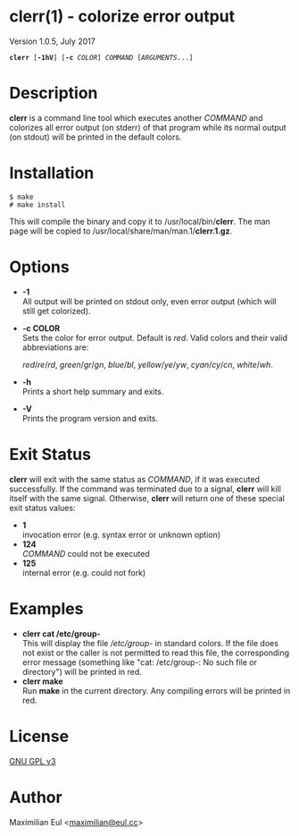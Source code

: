 [//]: # (This file was autogenerated from the man page with 'make README.md')

# clerr(1) - colorize error output

Version 1.0.5, July 2017

<pre><code><b>clerr</b> [<b>-1hV</b>] [<b>-c</b> <i>COLOR</i>] <i>COMMAND</i> [<i>ARGUMENTS</i>...]</code></pre>

# Description

**clerr** is a command line tool which executes another *COMMAND* and colorizes all error output (on stderr) of that program while its normal output (on stdout) will be printed in the default colors.

# Installation

```
$ make
# make install
```

This will compile the binary and copy it to /usr/local/bin/**clerr**.
The man page will be copied to /usr/local/share/man/man.1/**clerr.1.gz**.

# Options


* **-1**  
  All output will be printed on stdout only, even error output (which will still get colorized).
* **-c COLOR**  
  Sets the color for error output.
  Default is *red*.
  Valid colors and their valid abbreviations are:
  
  *red*/*re*/*rd*,
  *green*/*gr*/*gn*,
  *blue*/*bl*,
  *yellow*/*ye*/*yw*,
  *cyan*/*cy*/*cn*,
  *white*/*wh*.
* **-h**  
  Prints a short help summary and exits.
* **-V**  
  Prints the program version and exits.

# Exit Status

**clerr** will exit with the same status as *COMMAND*,
if it was executed successfully.
If the command was terminated due to a signal,
**clerr** will kill itself with the same signal.
Otherwise, **clerr** will return one of these special exit status values:

* **1**  
  invocation error
  (e.g. syntax error or unknown option)
* **124**  
  *COMMAND* could not be executed
* **125**  
  internal error
  (e.g. could not fork)

# Examples


* **clerr cat /etc/group-**  
  This will display the file */etc/group-* in standard colors.
  If the file does not exist or the caller is not permitted to read this file, the corresponding error message (something like "cat: /etc/group-: No such file or directory") will be printed in red.
* **clerr make**  
  Run **make** in the current directory. Any compiling errors will be printed in red.

# License

[GNU GPL v3](http://gnu.org/licenses/gpl.html)

# Author

Maximilian Eul &lt;[maximilian@eul.cc](mailto:maximilian@eul.cc)>
